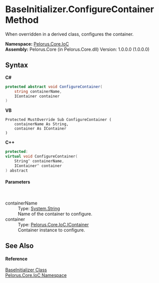 # BaseInitializer.ConfigureContainer Method 
 

When overridden in a derived class, configures the container.

**Namespace:**&nbsp;<a href="D77506BC">Pelorus.Core.IoC</a><br />**Assembly:**&nbsp;Pelorus.Core (in Pelorus.Core.dll) Version: 1.0.0.0 (1.0.0.0)

## Syntax

**C#**<br />
``` C#
protected abstract void ConfigureContainer(
	string containerName,
	IContainer container
)
```

**VB**<br />
``` VB
Protected MustOverride Sub ConfigureContainer ( 
	containerName As String,
	container As IContainer
)
```

**C++**<br />
``` C++
protected:
virtual void ConfigureContainer(
	String^ containerName, 
	IContainer^ container
) abstract
```


#### Parameters
&nbsp;<dl><dt>containerName</dt><dd>Type: <a href="http://msdn2.microsoft.com/en-us/library/s1wwdcbf" target="_blank">System.String</a><br />Name of the container to configure.</dd><dt>container</dt><dd>Type: <a href="E534F261">Pelorus.Core.IoC.IContainer</a><br />Container instance to configure.</dd></dl>

## See Also


#### Reference
<a href="B90E91DD">BaseInitializer Class</a><br /><a href="D77506BC">Pelorus.Core.IoC Namespace</a><br />